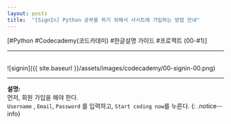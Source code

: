 ```yaml
---
layout: posts
title:  "[SignIn] Python 공부를 하기 위해서 사시트에 가입하는 방법 안내"
---
```




[#Python #Codecademy(코드카데미) #한글설명 가이드 #프로젝트 (00-#1)]

<hr/>
<br/>   
![signin]({{ site.baseurl }}/assets/images/codecademy/00-signin-00.png)
<hr/>    

**설명:**     
먼저, 회원 가입을 해야 한다.    
`Username` , `Email`, `Password` 를 입력하고, `Start coding now`를 누른다. 
{: .notice--info}
